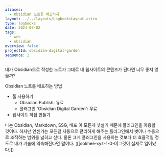 ```yaml
---
aliases:
  - Obsidian 노트를 배포하자
layout: ../../layouts/LogbooksLayout.astro
type: logbooks
date: 2024-07-02
tags:
  - web
  - obsidian
overview: false
projectId: obsidian-digital-garden
sequence: 2
---
```

내가 Obsidian으로 작성한 노트가 그대로 내 웹사이트의 콘텐츠가 된다면 너무 좋지 않을까?

Obsidian 노트를 배포하는 방법
- 툴 사용하기
	- Obsidian Publish: 유료
	- 플러그인 'Obsidian Digital Garden': 무료
- 웹사이트 직접 만들기

나는 Obsidian, Markdown, SSG, 배포 이 모든게 낯설기 때문에 플러그인을 이용할 것이다. 하지만 언젠가는 모든걸 자동으로 편리하게 해주는 플러그인에서 벗어나 수동으로 조작하는 범위를 넓히고 싶다. 물론 그게 플러그인을 사용하는 것보다 더 효율적일 정도로 내가 기술에 익숙해진다면 말이다. ([[solmee-xyz-1-0-0|그것이 실제로 일어났다]])